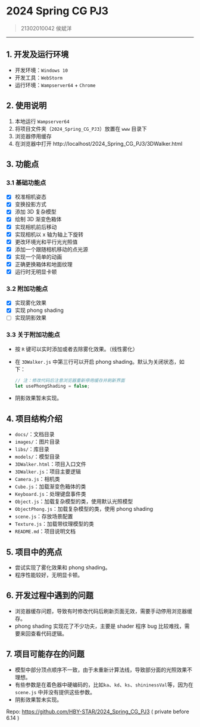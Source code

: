 # 2024 Spring CG PJ3

> 21302010042 
> 侯斌洋

---

## 1. 开发及运行环境

* 开发环境：`Windows 10`
* 开发工具：`WebStorm`
* 运行环境：`Wampserver64` + `Chrome`

## 2. 使用说明

1. 本地运行 `Wampserver64`
2. 将项目文件夹（`2024_Spring_CG_PJ3`）放置在 `www` 目录下
3. 浏览器停用缓存
4. 在浏览器中打开 http://localhost/2024_Spring_CG_PJ3/3DWalker.html

## 3. 功能点

### 3.1 基础功能点

- [x] 校准相机姿态
- [x] 变换投影方式
- [x] 添加 3D 复杂模型
- [x] 绘制 3D 渐变色箱体
- [x] 实现相机前后移动
- [x] 实现相机以 x 轴为轴上下旋转
- [x] 更改环境光和平行光光照值
- [x] 添加一个跟随相机移动的点光源
- [x] 实现一个简单的动画
- [x] 正确更换箱体和地面纹理
- [x] 运行时无明显卡顿

### 3.2 附加功能点

- [x] 实现雾化效果
- [x] 实现 phong shading
- [ ] 实现阴影效果

### 3.3 关于附加功能点

* 按 `R` 键可以实时添加或者去除雾化效果。（线性雾化）

* 在 `3DWalker.js` 中第三行可以开启 phong shading。默认为关闭状态，如下：

    ```js
    // 注：修改代码后注意浏览器重新停用缓存并刷新界面
    let usePhongShading = false;
    ```

* 阴影效果暂未实现。

## 4. 项目结构介绍

* `docs/`：文档目录
* `images/`：图片目录
* `libs/`：库目录
* `models/`：模型目录
* `3DWalker.html`：项目入口文件
* `3DWalker.js`：项目主要逻辑
* `Camera.js`：相机类
* `Cube.js`：加载渐变色箱体的类
* `Keyboard.js`：处理键盘事件类
* `Object.js`：加载复杂模型的类，使用默认光照模型
* `ObjectPhong.js`：加载复杂模型的类，使用 phong shading
* `scene.js`：存放场景配置
* `Texture.js`：加载带纹理模型的类
* `README.md`：项目说明文档

## 5. 项目中的亮点

* 尝试实现了雾化效果和 phong shading。
* 程序性能较好，无明显卡顿。

## 6. 开发过程中遇到的问题

* 浏览器缓存问题，导致有时修改代码后刷新页面无效，需要手动停用浏览器缓存。
* phong shading 实现花了不少功夫，主要是 shader 程序 bug 比较难找，需要来回查看代码逻辑。

## 7. 项目可能存在的问题

* 模型中部分顶点顺序不一致，由于未重新计算法线，导致部分面的光照效果不理想。
* 有些参数是在着色器中硬编码的，比如`ka`、`kd`、`ks`、`shininessVal`等，因为在 `scene.js` 中并没有提供这些参数。
* 阴影效果暂未实现。



Repo: https://github.com/HBY-STAR/2024_Spring_CG_PJ3  ( private before 6.14 )
